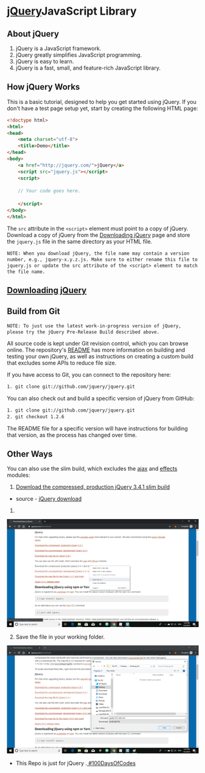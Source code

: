 # [jQuery]()JavaScript Library

## About jQuery

1. jQuery is a JavaScript framework.
2. jQuery greatly simplifies JavaScript programming.
3. jQuery is easy to learn.
4. jQuery is a fast, small, and feature-rich JavaScript library.

## How jQuery Works

This is a basic tutorial, designed to help you get started using jQuery. If you don't have a test page setup yet, start by creating the following HTML page:



```html
<!doctype html>
<html>
<head>
    <meta charset="utf-8">
    <title>Demo</title>
</head>
<body>
    <a href="http://jquery.com/">jQuery</a>
    <script src="jquery.js"></script>
    <script>
 
    // Your code goes here.
 
    </script>
</body>
</html>

```



The `src` attribute in the `<script>` element must point to a copy of jQuery. Download a copy of jQuery from the [Downloading jQuery](http://jquery.com/download/) page and store the `jquery.js` file in the same directory as your HTML file.

```note
NOTE: When you download jQuery, the file name may contain a version number, e.g., jquery-x.y.z.js. Make sure to either rename this file to jquery.js or update the src attribute of the <script> element to match the file name.
```



## [Downloading jQuery](https://jquery.com/download/#downloading-jquery)

## Build from Git

```note
NOTE: To just use the latest work-in-progress version of jQuery, please try the jQuery Pre-Release Build described above.
```

All source code is kept under Git revision control, which you can browse online. The repository's [README](https://github.com/jquery/jquery/blob/master/README.md) has more information on building and testing your own jQuery, as well as instructions on creating a custom build that excludes some APIs to reduce file size.

If you have access to Git, you can connect to the repository here:

```bash
1. git clone git://github.com/jquery/jquery.git
```

You can also check out and build a specific version of jQuery from GitHub:

```bash
1. git clone git://github.com/jquery/jquery.git
2. git checkout 1.2.6
```

The README file for a specific version will have instructions for building that version, as the process has changed over time.



## Other Ways

You can also use the slim build, which excludes the [ajax](https://api.jquery.com/category/ajax/) and [effects](https://api.jquery.com/category/effects/) modules:

1. [Download the compressed, production jQuery 3.4.1 slim build](https://code.jquery.com/jquery-3.4.1.slim.min.js)

* source - [jQuery download](https://jquery.com/download/)

1.

 <img src="imgs/jQuery_download_1.png" />



2. Save the file in your working folder.

 <img src="imgs/jQuery_download_2.png" />



* This Repo is just for jQuery .[ #100DaysOfCodes](https://www.100daysofcode.com/) 

